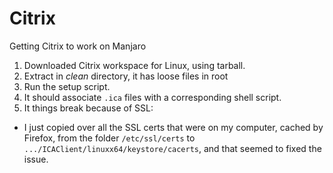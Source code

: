 # Citrix

Getting Citrix to work on Manjaro

1. Downloaded Citrix workspace for Linux, using tarball.
2. Extract in *clean* directory, it has loose files in root
3. Run the setup script.
4. It should associate `.ica` files with a corresponding shell script.
5. It things break because of SSL:
  - I just copied over all the SSL certs that were on my computer,
    cached by Firefox, from the folder `/etc/ssl/certs` to
    `.../ICAClient/linuxx64/keystore/cacerts`, and that seemed to fixed
    the issue.
